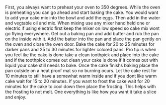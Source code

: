 First, you always want to preheat your oven to 350 degrees. While the oven is preheating you can go ahead and start baking the cake. You would want to add your cake mix into the bowl and add the eggs. Then add in the water and vegtable oil and mix. When mixing use any mixer hand held one or electric if using electric first keep the mixer on low speed so cake mix wont go flying everywhere. Get out a baking pan and add butter and rub the pan on the inside with it. Add the batter into the pan and place the pan gently on the oven and close the oven door. Bake the cake for 20 to 25 minutes for darker pans and 25 to 30 minutes for lighter colored pans. Pro tip is when you feel ike the cake is done take a clean toothpick and place into the cake and if the toothpick comes out clean your cake is done if it comes out with liquid your cake still needs to bake. Once the cake finishs baking place the pan outside on a heat proof mat so no burning ocurs. Let the cake rest for 10 minutes to still have a somewhat warm inside and if you dont like warm cake wait for 15 to 20 minutes. If you want to frost the cake wait for 20 minutes for the cake to cool down then place the frosting. This helps with the frosting to not melt. One everything is like how you want it take a slice and enjoy.